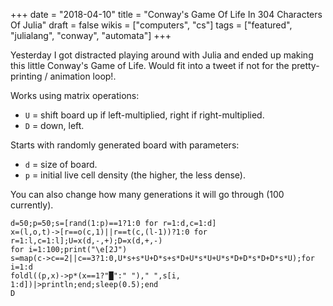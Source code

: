 +++
date = "2018-04-10"
title = "Conway's Game Of Life In 304 Characters Of Julia"
draft = false
wikis = ["computers", "cs"]
tags = ["featured", "julialang", "conway", "automata"]
+++

Yesterday I got distracted playing around with Julia and ended up making this
little Conway's Game of Life. Would fit into a tweet if not for the pretty-printing / animation loop!.

Works using matrix operations:

* `U` = shift board up if left-multiplied, right if right-multiplied.
* `D` = down, left.

Starts with randomly generated board with parameters:

* `d` = size of board.
* `p` = initial live cell density (the higher, the less dense).

You can also change how many generations it will go through (100 currently).

```
d=50;p=50;s=[rand(1:p)==1?1:0 for r=1:d,c=1:d]
x=(l,o,t)->[r==o(c,1)||r==t(c,(l-1))?1:0 for r=1:l,c=1:l];U=x(d,-,+);D=x(d,+,-)
for i=1:100;print("\e[2J")
s=map(c->c==2||c==3?1:0,U*s+s*U+D*s+s*D+U*s*U+U*s*D+D*s*D+D*s*U);for i=1:d
foldl((p,x)->p*(x==1?"█":" ")," ",s[i, 1:d])|>println;end;sleep(0.5);end
D
```

